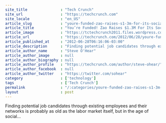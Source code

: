 ```yaml
---
site_title               : "Tech Crunch"
site_url                 : "https://techcrunch.com"
site_locale              : "en_US"
article_slug             : "youre-funded-zao-raises-s1-3m-for-its-social-recruitment-platform"
article_title            : "You’re Funded! Zao Raises $1.3M For Its Social Recruitment Platform"
article_image            : "https://tctechcrunch2011.files.wordpress.com/2012/06/screen-shot-2012-06-28-at-12-23-37.png?w=233&h=204&crop=1"
article_url              : "https://techcrunch.com/2012/06/28/youre-funded-zao-raises-1-3m-for-its-social-recruitment-platform/"
article_published_at     : "2012-06-28T06:16:06-03:00"
article_description      : "Finding potential job candidates through existing employees and their networks is probably as old as the labor market itself, but in the age of social..."
article_author_name      : "Steve O'Hear"
article_author_image     : null
article_author_biography : null
article_author_profile   : "https://techcrunch.com/author/steve-ohear/"
article_author_facebook  : null
article_author_twitter   : "https://twitter.com/sohear"
category                 : ['technology']
tags                     : ['Tech Crunch']
permalink                : "/:categories/youre-funded-zao-raises-s1-3m-for-its-social-recruitment-platform/"
layout                   : post
---
```


Finding potential job candidates through existing employees and their networks is probably as old as the labor market itself, but in the age of social...
